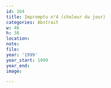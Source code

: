 ```yaml
---
id: 164
title: Impromptu n°4 (chaleur du jour)
categories: Abstrait
w: 46
h: 38
location:
note:
file:
year: '1999'
year_start: 1999
year_end:
image:

---
```

